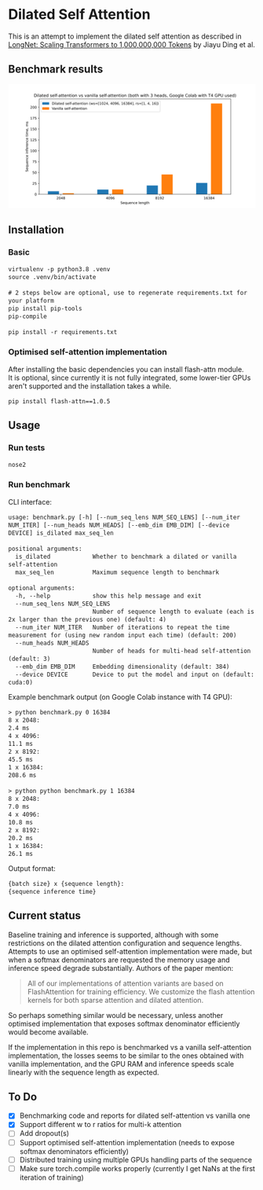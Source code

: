 # Dilated Self Attention
This is an attempt to implement the dilated self attention as described in 
[LongNet: Scaling Transformers to 1,000,000,000 Tokens](https://arxiv.org/abs/2307.02486) by Jiayu Ding et al.

## Benchmark results
![Benchmark results](assets/benchmark.svg)

## Installation
### Basic
```shell
virtualenv -p python3.8 .venv
source .venv/bin/activate

# 2 steps below are optional, use to regenerate requirements.txt for your platform
pip install pip-tools
pip-compile

pip install -r requirements.txt
```

### Optimised self-attention implementation
After installing the basic dependencies you can install flash-attn module.  
It is optional, since currently it is not fully integrated, some lower-tier GPUs aren't supported and the installation takes a while.
```shell
pip install flash-attn==1.0.5
```

## Usage
### Run tests
```shell
nose2
```

### Run benchmark
CLI interface:
```shell
usage: benchmark.py [-h] [--num_seq_lens NUM_SEQ_LENS] [--num_iter NUM_ITER] [--num_heads NUM_HEADS] [--emb_dim EMB_DIM] [--device DEVICE] is_dilated max_seq_len

positional arguments:
  is_dilated            Whether to benchmark a dilated or vanilla self-attention
  max_seq_len           Maximum sequence length to benchmark

optional arguments:
  -h, --help            show this help message and exit
  --num_seq_lens NUM_SEQ_LENS
                        Number of sequence length to evaluate (each is 2x larger than the previous one) (default: 4)
  --num_iter NUM_ITER   Number of iterations to repeat the time measurement for (using new random input each time) (default: 200)
  --num_heads NUM_HEADS
                        Number of heads for multi-head self-attention (default: 3)
  --emb_dim EMB_DIM     Embedding dimensionality (default: 384)
  --device DEVICE       Device to put the model and input on (default: cuda:0)
```

Example benchmark output (on Google Colab instance with T4 GPU):
```shell
> python benchmark.py 0 16384
8 x 2048:
2.4 ms
4 x 4096:
11.1 ms
2 x 8192:
45.5 ms
1 x 16384:
208.6 ms

> python python benchmark.py 1 16384
8 x 2048:
7.0 ms
4 x 4096:
10.8 ms
2 x 8192:
20.2 ms
1 x 16384:
26.1 ms
```
Output format:
```shell
{batch size} x {sequence length}:
{sequence inference time}  
```


## Current status
Baseline training and inference is supported, although with some restrictions on the dilated attention configuration and sequence lengths.  
Attempts to use an optimised self-attention implementation were made, but when a softmax denominators are requested the memory usage and inference speed degrade substantially. Authors of the paper mention:

> All of our implementations of attention variants are based on FlashAttention for training efficiency. We customize the flash attention kernels for both sparse
attention and dilated attention.

So perhaps something similar would be necessary, unless another optimised implementation that exposes softmax denominator efficiently would become available.  

If the implementation in this repo is benchmarked vs a vanilla self-attention implementation, the losses seems to be similar to the ones obtained with vanilla implementation, and the GPU RAM and inference speeds scale linearly with the sequence length as expected. 


## To Do
- [x] Benchmarking code and reports for dilated self-attention vs vanilla one
- [x] Support different w to r ratios for multi-k attention
- [ ] Add dropout(s)
- [ ] Support optimised self-attention implementation (needs to expose softmax denominators efficiently)
- [ ] Distributed training using multiple GPUs handling parts of the sequence
- [ ] Make sure torch.compile works properly (currently I get NaNs at the first iteration of training)
